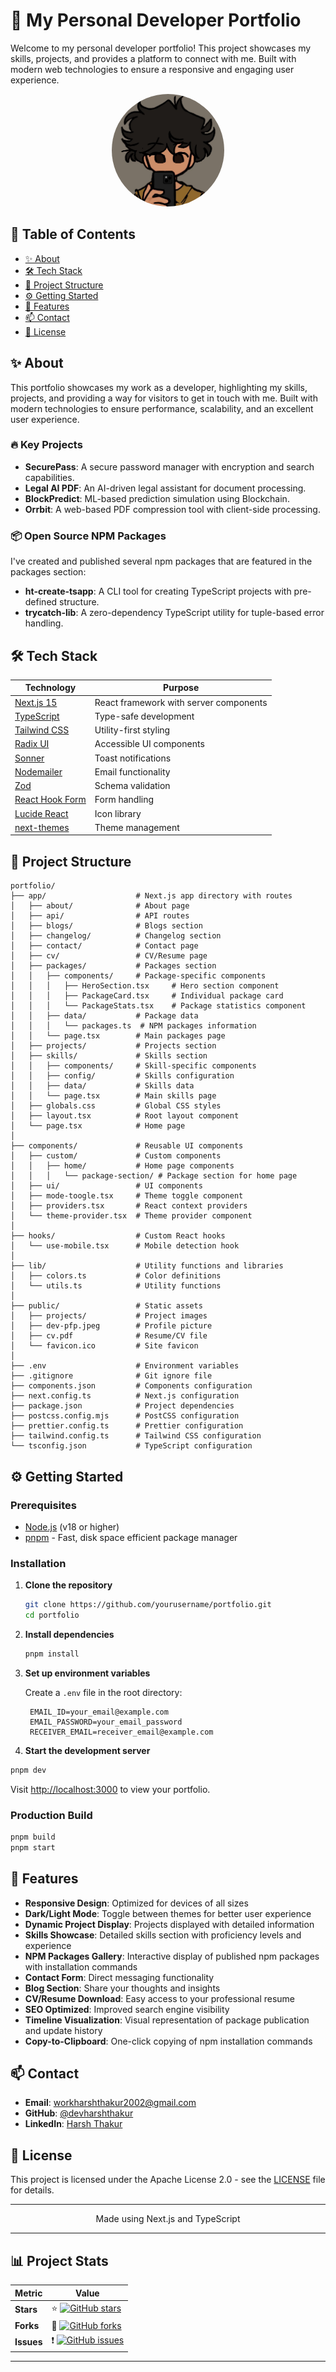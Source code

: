 # 🚀 My Personal Developer Portfolio

Welcome to my personal developer portfolio! This project showcases my skills, projects, and provides a platform to connect with me. Built with modern web technologies to ensure a responsive and engaging user experience.

<p align="center">
  <img src="public/dev-pfp.jpeg" alt="Profile Picture" width="180" height="180" style="border-radius: 50%;"/>
</p>

## 📖 Table of Contents

- [✨ About](#-about)
- [🛠️ Tech Stack](#️-tech-stack)
- [📂 Project Structure](#-project-structure)
- [⚙️ Getting Started](#️-getting-started)
- [🌟 Features](#-features)
- [📫 Contact](#-contact)
- [📜 License](#-license)

## ✨ About

This portfolio showcases my work as a developer, highlighting my skills, projects, and providing a way for visitors to get in touch with me. Built with modern technologies to ensure performance, scalability, and an excellent user experience.

### 🔥 Key Projects

- **SecurePass**: A secure password manager with encryption and search capabilities.
- **Legal AI PDF**: An AI-driven legal assistant for document processing.
- **BlockPredict**: ML-based prediction simulation using Blockchain.
- **Orrbit**: A web-based PDF compression tool with client-side processing.

### 📦 Open Source NPM Packages

I've created and published several npm packages that are featured in the packages section:

- **ht-create-tsapp**: A CLI tool for creating TypeScript projects with pre-defined structure.
- **trycatch-lib**: A zero-dependency TypeScript utility for tuple-based error handling.

## 🛠️ Tech Stack

| Technology                                                | Purpose                                |
| --------------------------------------------------------- | -------------------------------------- |
| [Next.js 15](https://nextjs.org/)                         | React framework with server components |
| [TypeScript](https://www.typescriptlang.org/)             | Type-safe development                  |
| [Tailwind CSS](https://tailwindcss.com/)                  | Utility-first styling                  |
| [Radix UI](https://www.radix-ui.com/)                     | Accessible UI components               |
| [Sonner](https://sonner.vercel.app/)                      | Toast notifications                    |
| [Nodemailer](https://nodemailer.com/)                     | Email functionality                    |
| [Zod](https://zod.dev/)                                   | Schema validation                      |
| [React Hook Form](https://react-hook-form.com/)           | Form handling                          |
| [Lucide React](https://lucide.dev/)                       | Icon library                           |
| [next-themes](https://github.com/pacocoursey/next-themes) | Theme management                       |

## 📂 Project Structure

```
portfolio/
├── app/                    # Next.js app directory with routes
│   ├── about/              # About page
│   ├── api/                # API routes
│   ├── blogs/              # Blogs section
│   ├── changelog/          # Changelog section
│   ├── contact/            # Contact page
│   ├── cv/                 # CV/Resume page
│   ├── packages/           # Packages section
│   │   ├── components/     # Package-specific components
│   │   │   ├── HeroSection.tsx     # Hero section component
│   │   │   ├── PackageCard.tsx     # Individual package card
│   │   │   └── PackageStats.tsx    # Package statistics component
│   │   ├── data/           # Package data
│   │   │   └── packages.ts  # NPM packages information
│   │   └── page.tsx        # Main packages page
│   ├── projects/           # Projects section
│   ├── skills/             # Skills section
│   │   ├── components/     # Skill-specific components
│   │   ├── config/         # Skills configuration
│   │   ├── data/           # Skills data
│   │   └── page.tsx        # Main skills page
│   ├── globals.css         # Global CSS styles
│   ├── layout.tsx          # Root layout component
│   └── page.tsx            # Home page
│
├── components/             # Reusable UI components
│   ├── custom/             # Custom components
│   │   ├── home/           # Home page components
│   │   │   └── package-section/ # Package section for home page
│   ├── ui/                 # UI components
│   ├── mode-toogle.tsx     # Theme toggle component
│   ├── providers.tsx       # React context providers
│   └── theme-provider.tsx  # Theme provider component
│
├── hooks/                  # Custom React hooks
│   └── use-mobile.tsx      # Mobile detection hook
│
├── lib/                    # Utility functions and libraries
│   ├── colors.ts           # Color definitions
│   └── utils.ts            # Utility functions
│
├── public/                 # Static assets
│   ├── projects/           # Project images
│   ├── dev-pfp.jpeg        # Profile picture
│   ├── cv.pdf              # Resume/CV file
│   └── favicon.ico         # Site favicon
│
├── .env                    # Environment variables
├── .gitignore              # Git ignore file
├── components.json         # Components configuration
├── next.config.ts          # Next.js configuration
├── package.json            # Project dependencies
├── postcss.config.mjs      # PostCSS configuration
├── prettier.config.ts      # Prettier configuration
├── tailwind.config.ts      # Tailwind CSS configuration
└── tsconfig.json           # TypeScript configuration
```

## ⚙️ Getting Started

### Prerequisites

- [Node.js](https://nodejs.org/) (v18 or higher)
- [pnpm](https://pnpm.io/) - Fast, disk space efficient package manager

### Installation

1. **Clone the repository**

   ```bash
   git clone https://github.com/yourusername/portfolio.git
   cd portfolio
   ```

2. **Install dependencies**

   ```bash
   pnpm install
   ```

3. **Set up environment variables**

   Create a `.env` file in the root directory:

   ```
    EMAIL_ID=your_email@example.com
    EMAIL_PASSWORD=your_email_password
    RECEIVER_EMAIL=receiver_email@example.com
   ```

4. **Start the development server**

```bash
pnpm dev
```

Visit [http://localhost:3000](http://localhost:3000) to view your portfolio.

### Production Build

```bash
pnpm build
pnpm start
```

## 🌟 Features

- **Responsive Design**: Optimized for devices of all sizes
- **Dark/Light Mode**: Toggle between themes for better user experience
- **Dynamic Project Display**: Projects displayed with detailed information
- **Skills Showcase**: Detailed skills section with proficiency levels and experience
- **NPM Packages Gallery**: Interactive display of published npm packages with installation commands
- **Contact Form**: Direct messaging functionality
- **Blog Section**: Share your thoughts and insights
- **CV/Resume Download**: Easy access to your professional resume
- **SEO Optimized**: Improved search engine visibility
- **Timeline Visualization**: Visual representation of package publication and update history
- **Copy-to-Clipboard**: One-click copying of npm installation commands

## 📫 Contact

- **Email**: [workharshthakur2002@gmail.com](mailto:workharshthakur2002@gmail.com)
- **GitHub**: [@devharshthakur](https://github.com/devharshthakur)
- **LinkedIn**: [Harsh Thakur](https://www.linkedin.com/in/harsh-thakur-bb6b18231)

## 📜 License

This project is licensed under the Apache License 2.0 - see the [LICENSE](LICENSE) file for details.

---

<p align="center">
  Made using Next.js and TypeScript
</p>

---

## 📊 Project Stats

| Metric     | Value                                                                                                                                                        |
| ---------- | ------------------------------------------------------------------------------------------------------------------------------------------------------------ |
| **Stars**  | ⭐ [![GitHub stars](https://img.shields.io/github/stars/devharshthakur/portfolio?style=social)](https://github.com/devharshthakur/portfolio/stargazers)      |
| **Forks**  | 🍴 [![GitHub forks](https://img.shields.io/github/forks/devharshthakur/portfolio?style=social)](https://github.com/devharshthakur/portfolio/network/members) |
| **Issues** | ❗ [![GitHub issues](https://img.shields.io/github/issues/devharshthakur/portfolio)](https://github.com/devharshthakur/portfolio/issues)                     |

---
